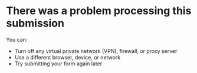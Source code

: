 # There was a problem processing this submission

You can:
- Turn off any virtual private network (VPN), firewall, or proxy server
- Use a different browser, device, or network
- Try submitting your form again later

